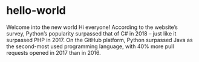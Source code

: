 # hello-world
Welcome into the new world
Hi everyone! According to the website’s survey, Python’s popularity surpassed that of C# in 2018 – just like it surpassed PHP in 2017. On the GitHub platform, Python surpassed Java as the second-most used programming language, with 40% more pull requests opened in 2017 than in 2016.
